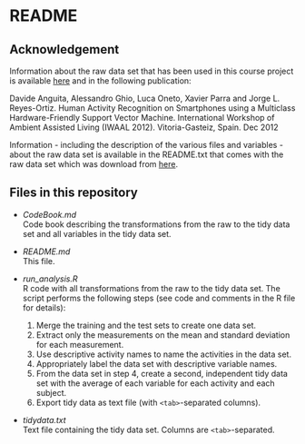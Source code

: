 # README

## Acknowledgement

Information about the raw data set that has been used in this course project is available [here](http://archive.ics.uci.edu/ml/datasets/Human+Activity+Recognition+Using+Smartphones) and in the following publication:  

Davide Anguita, Alessandro Ghio, Luca Oneto, Xavier Parra and Jorge L. Reyes-Ortiz. Human Activity Recognition on Smartphones using a Multiclass Hardware-Friendly Support Vector Machine. International Workshop of Ambient Assisted Living (IWAAL 2012). Vitoria-Gasteiz, Spain. Dec 2012  

Information - including the description of the various files and variables - about the raw data set is available in the README.txt that comes with the raw data set which was download from [here](https://d396qusza40orc.cloudfront.net/getdata%2Fprojectfiles%2FUCI%20HAR%20Dataset.zip).

## Files in this repository

* *CodeBook.md*  
  Code book describing the transformations from the raw to the tidy data set and all variables in the tidy data set.  
  
* *README.md*  
  This file.  
  
* *run_analysis.R*  
  R code with all transformations from the raw to the tidy data set. The script performs the following steps (see code and comments in the R file for details):
    1. Merge the training and the test sets to create one data set.
    2. Extract only the measurements on the mean and standard deviation for each measurement.
    3. Use descriptive activity names to name the activities in the data set.
    4. Appropriately label the data set with descriptive variable names.
    5. From the data set in step 4, create a second, independent tidy data set with the average of each variable for each activity and each subject.
    6. Export tidy data as text file (with `<tab>`-separated columns).
  
* *tidydata.txt*  
  Text file containing the tidy data set. Columns are `<tab>`-separated.  